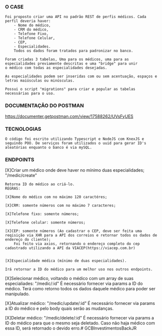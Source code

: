 ### O CASE

    Foi proposto criar uma API no padrão REST de perfis médicos. Cada perfil deveria haver:
        - Nome do médico,
        - CRM do médico,
        - Telefone Fixo,
        - Telefone Celular,
        - CEP,
        - Especialidades.
        Todos os dados foram tratados para padronizar no banco.

    Foram criadas 3 tabelas, Uma para os médicos, uma para as especialidades previamente descritas e uma "bridge" para unir
    o médico com todas as especialidades desejadas.

    As especialidades podem ser inseridas com ou sem acentuação, espaços e letras maiúsculas ou minúsculas.

    Possui o script "migrations" para criar e popular as tabelas necessárias para o uso.


### DOCUMENTAÇÃO DO POSTMAN

https://documenter.getpostman.com/view/17588262/UVsFyUES


### TECNOLOGIAS

    O código foi escrito utilizando Typescript e NodeJS com KnexJS e seguindo POO. De serviços foram utilizados o uuid para gerar ID's aleatórias enquanto o banco é via mySQL.

### ENDPOINTS

[X]Criar um médico onde deve haver no mínimo duas especialidades; "/medic/create"

    Retorna ID do médico ao criá-lo.
    REGRAS:
    
    [X]Nome do médico com no máximo 120 caractéres;

    [X]CRM: somente números com no máximo 7 caracteres;

    [X]Telefone fixo: somente números;

    [X]Telefone celular: somente números;

    [X]CEP: somente números (Ao cadastrar o CEP, deve ser feita uma reqisição via XHR para a API dos correios e retornar todos os dados de endereço do cliente);
        Foi feito via axios, retornando o endereço completo do cep cadastrado utilizando a API da VIACEP(https://viacep.com.br)


    [X]Especialidade médica (mínimo de duas especialidades).

    Irá retornar a ID do médico para um melhor uso nos outros endpoints.


[X]Selecionar médico, voltando o médico com um array de suas especialiades: "/medic/:id"
    É necessário fornecer via params a ID do médico. Terá como retorno todos os dados daquele médico para poder ser manipulado.

[X]Atualizar médico: "/medic/update/:id"
    É necessário fornecer via params a ID do médico e pelo body quais serão as mudanças.

[X]Deletar médico: "/medic/delete/:id"
    É necessário fornecer via params a ID do médico para que o mesmo seja deletado. Caso não haja médico com essa ID, será retornado o devido erro.# GCBInvestimentosBackJR
